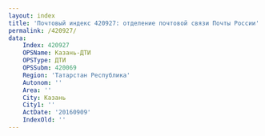 ```yaml
---
layout: index
title: 'Почтовый индекс 420927: отделение почтовой связи Почты России'
permalink: /420927/
data:
    Index: 420927
    OPSName: Казань-ДТИ
    OPSType: ДТИ
    OPSSubm: 420069
    Region: 'Татарстан Республика'
    Autonom: ''
    Area: ''
    City: Казань
    City1: ''
    ActDate: '20160909'
    IndexOld: ''
---
```

